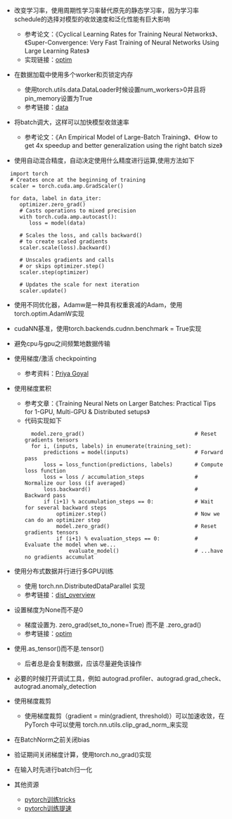 - 改变学习率，使用周期性学习率替代原先的静态学习率，因为学习率schedule的选择对模型的收敛速度和泛化性能有巨大影响
  - 参考论文：《Cyclical Learning Rates for Training Neural Networks》、《Super-Convergence: Very Fast Training of Neural Networks Using Large Learning Rates》
  - 实现链接：[optim](https://pytorch.org/docs/stable/optim.html)
  
- 在数据加载中使用多个worker和页锁定内存
  - 使用torch.utils.data.DataLoader时候设置num_workers>0并且将pin_memory设置为True
  - 参考链接：[data](https://pytorch.org/docs/stable/data.html)
  
- 将batch调大，这样可以加快模型收敛速率
  - 参考论文：《An Empirical Model of Large-Batch Training》、《How to get 4x speedup and better generalization using the right batch size》
  
- 使用自动混合精度，自动决定使用什么精度进行运算,使用方法如下

```
  import torch
  # Creates once at the beginning of training
  scaler = torch.cuda.amp.GradScaler()

  for data, label in data_iter:
     optimizer.zero_grad()
     # Casts operations to mixed precision
     with torch.cuda.amp.autocast():
        loss = model(data)

     # Scales the loss, and calls backward()
     # to create scaled gradients
     scaler.scale(loss).backward()

     # Unscales gradients and calls
     # or skips optimizer.step()
     scaler.step(optimizer)

     # Updates the scale for next iteration
     scaler.update()
```
 
- 使用不同优化器，Adamw是一种具有权重衰减的Adam，使用torch.optim.AdamW实现

- cudaNN基准，使用torch.backends.cudnn.benchmark = True实现

- 避免cpu与gpu之间频繁地数据传输

- 使用梯度/激活 checkpointing
  - 参考资料：[Priya Goyal](https://github.com/prigoyal/pytorch_memonger/blob/master/tutorial/Checkpointing_for_PyTorch_models.ipynb)

- 使用梯度累积
  - 参考文章：《Training Neural Nets on Larger Batches: Practical Tips for 1-GPU, Multi-GPU & Distributed setups》
  - 代码实现如下
    ```
      model.zero_grad()                                   # Reset gradients tensors
      for i, (inputs, labels) in enumerate(training_set):
          predictions = model(inputs)                     # Forward pass
          loss = loss_function(predictions, labels)       # Compute loss function
          loss = loss / accumulation_steps                # Normalize our loss (if averaged)
          loss.backward()                                 # Backward pass
          if (i+1) % accumulation_steps == 0:             # Wait for several backward steps
              optimizer.step()                            # Now we can do an optimizer step
              model.zero_grad()                           # Reset gradients tensors
              if (i+1) % evaluation_steps == 0:           # Evaluate the model when we...
                  evaluate_model()                        # ...have no gradients accumulat
    ```
- 使用分布式数据并行进行多GPU训练
  - 使用 torch.nn.DistributedDataParallel 实现
  - 参考链接：[dist_overview](https://pytorch.org/tutorials/beginner/dist_overview.html)
  
  
- 设置梯度为None而不是0
  - 梯度设置为. zero_grad(set_to_none=True) 而不是 .zero_grad()
  - 参考链接：[optim](https://pytorch.org/docs/stable/optim.html)
  
  
- 使用.as_tensor()而不是.tensor()
  - 后者总是会复制数据，应该尽量避免该操作
  
  
- 必要的时候打开调试工具，例如 autograd.profiler、autograd.grad_check、autograd.anomaly_detection

- 使用梯度裁剪
  - 使用梯度裁剪（gradient = min(gradient, threshold)）可以加速收敛，在 PyTorch 中可以使用 torch.nn.utils.clip_grad_norm_来实现
  
- 在BatchNorm之前关闭bias
 
- 验证期间关闭梯度计算，使用torch.no_grad()实现

- 在输入时先进行batch归一化

- 其他资源
  - [pytorch训练tricks](https://mp.weixin.qq.com/s/M0kqoE2_mvGnCizLSwBvxQ)
  - [pytorch训练提速](https://mp.weixin.qq.com/s/VF_qrl0ItNVZS6id-SURQg)



